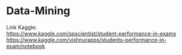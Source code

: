 # Data-Mining
Link Kaggle: <br>
https://www.kaggle.com/spscientist/student-performance-in-exams <br>
https://www.kaggle.com/vishnurapps/students-performance-in-exam/notebook
